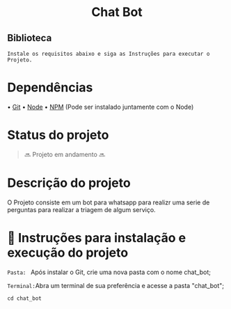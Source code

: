 <h1 align = "center" > Chat Bot </h1>

## Biblioteca ##
`
Instale os requisitos abaixo e siga as Instruções para executar o Projeto.
`

# Dependências 
• <a href=https://git-scm.com/download> Git</a>
• <a href=https://nodejs.org/dist/v20.11.1/node-v20.11.1-x64.msi> Node</a>
• <a href=https://www.npmjs.com/package/npm/v/10.2.4> NPM</a> (Pode ser instalado juntamente com o Node)

# Status do projeto 
> :soon: Projeto em andamento :soon:


# Descrição do projeto 

O Projeto consiste em um bot para whatsapp para realizr uma serie de perguntas para realizar a triagem de algum serviço.


# :hammer: Instruções para instalação e execução do projeto

`Pasta: ` Após instalar o Git, crie uma nova pasta com o nome chat_bot;

`Terminal:`Abra um terminal de sua preferência e acesse a pasta "chat_bot";

```
cd chat_bot
```
